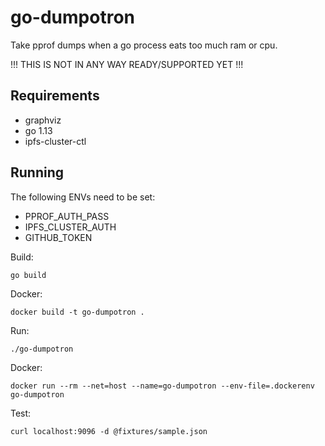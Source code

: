 # go-dumpotron
Take pprof dumps when a go process eats too much ram or cpu.

!!! THIS IS NOT IN ANY WAY READY/SUPPORTED YET !!!

## Requirements
- graphviz
- go 1.13
- ipfs-cluster-ctl

## Running
The following ENVs need to be set:
- PPROF_AUTH_PASS
- IPFS_CLUSTER_AUTH
- GITHUB_TOKEN

Build:
```
go build
```
Docker:
```
docker build -t go-dumpotron .
```

Run:
```
./go-dumpotron
```
Docker:
```
docker run --rm --net=host --name=go-dumpotron --env-file=.dockerenv go-dumpotron
```

Test:
```
curl localhost:9096 -d @fixtures/sample.json
```

